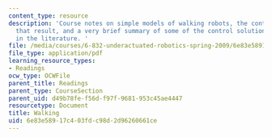 ```yaml
---
content_type: resource
description: 'Course notes on simple models of walking robots, the control problems
  that result, and a very brief summary of some of the control solutions described
  in the literature. '
file: /media/courses/6-832-underactuated-robotics-spring-2009/6e83e58917c403fdc98d2d96260661ce_MIT6_832s09_read_ch05.pdf
file_type: application/pdf
learning_resource_types:
- Readings
ocw_type: OCWFile
parent_title: Readings
parent_type: CourseSection
parent_uid: d49b78fe-f56d-f97f-9681-953c45ae4447
resourcetype: Document
title: Walking
uid: 6e83e589-17c4-03fd-c98d-2d96260661ce
---
```

